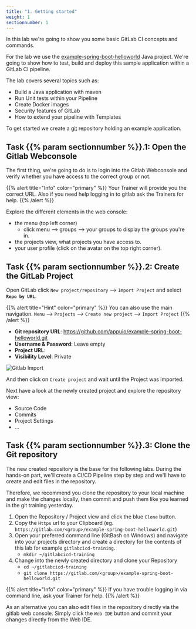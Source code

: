```yaml
---
title: "1. Getting started"
weight: 1
sectionnumber: 1
---
```


In this lab we're going to show you some basic GitLab CI concepts and commands.

For the lab we use the [example-spring-boot-helloworld](https://github.com/appuio/example-spring-boot-helloworld) Java project. We're going to show how to test, build and deploy this sample application within a GitLab CI pipeline.

The lab covers several topics such as:

* Build a Java application with maven
* Run Unit tests within your Pipeline
* Create Docker images
* Security features of GitLab
* How to extend your pipeline with Templates

To get started we create a [git](https://git-scm.com/) repository holding an example application.


## Task {{% param sectionnumber %}}.1: Open the Gitlab Webconsole

The first thing, we're going to do is to login into the Gitlab Webconsole and verify whether you have access to the correct group or not.

{{% alert title="Info" color="primary" %}}
Your Trainer will provide you the correct URL.
Also if you need help logging in to gitlab ask the Trainers for help.
{{% /alert %}}

Explore the different elements in the web console:

* the menu (top left corner)
  * click menu --> groups --> your groups to display the groups you're in.
* the projects view, what projects you have access to.
* your user profile (click on the avatar on the top right corner).


## Task {{% param sectionnumber %}}.2: Create the GitLab Project

Open GitLab click `New project/repository` --> `Import Project` and select **`Repo by URL`**.

{{% alert title="Hint" color="primary" %}}
You can also use the main navigation. `Menu` --> `Projects` --> `Create new project` --> `Import Project`
{{% /alert %}}

* **Git repository URL**: https://github.com/appuio/example-spring-boot-helloworld.git
* **Username & Password**: Leave empty
* **Project URL**: <!-- TODO -->
* **Visibility Level**: Private

![Gitlab Import](../import_project.png)

And then click on `Create project` and wait until the Project was imported.

Next have a look at the newly created project and explore the repository view:

* Source Code
* Commits
* Project Settings
* ...


## Task {{% param sectionnumber %}}.3: Clone the Git repository

The new created repository is the base for the following labs. During the hands-on part, we'll create a CI/CD Pipeline step by step and we'll have to create and edit files in the repository.

Therefore, we recommend you clone the repository to your local machine and make the changes locally, then commit and push them like you learned in the git training yesterday.

1. Open the Repository / Project view and click the blue `Clone` button.
1. Copy the `Https` url to your Clipboard (eg. `https://gitlab.com/<group>/example-spring-boot-helloworld.git`)
1. Open your preferred command line (GitBash on Windows) and navigate into your projects directory and create a directory for the contents of this lab  for example `gitlabcicd-training`.
   * `mkdir ~/gitlabcicd-training`
1. Change into the newly created directory and clone your Repository
   * `cd ~/gitlabcicd-training`
   * `git clone https://gitlab.com/<group>/example-spring-boot-helloworld.git`


{{% alert title="Info" color="primary" %}}
If you have trouble logging in via command line, ask your Trainer for help.
{{% /alert %}}

As an alternative you can also edit files in the repository directly via the gitlab web console.
Simply click the `Web IDE` button and commit your changes directly from the Web IDE.
